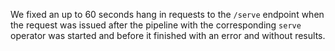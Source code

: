 We fixed an up to 60 seconds hang in requests to the `/serve` endpoint when the
request was issued after the pipeline with the corresponding `serve` operator
was started and before it finished with an error and without results.
